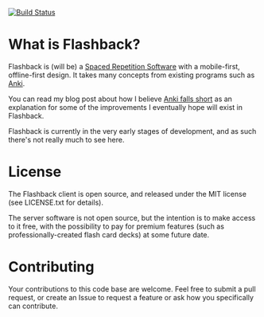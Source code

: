 [![Build Status](https://travis-ci.org/FlashbackSRS/flashback.svg?branch=master)](https://travis-ci.org/FlashbackSRS/flashback)

# What is Flashback?

Flashback is (will be) a [Spaced Repetition Software](https://en.wikipedia.org/wiki/Spaced_repetition#Software) with a mobile-first, offline-first design.  It takes many concepts from existing programs such as [Anki](http://ankisrs.net/).

You can read my blog post about how I believe [Anki falls short](http://verbally.flimzy.com/pet-peeves-about-anki/) as an explanation for some of the improvements I eventually hope will exist in Flashback.

Flashback is currently in the very early stages of development, and as such there's not really much to see here.

# License

The Flashback client is open source, and released under the MIT license (see LICENSE.txt for details).

The server software is not open source, but the intention is to make access to it free, with the possibility to pay for premium features (such as professionally-created flash card decks) at some future date.

# Contributing

Your contributions to this code base are welcome. Feel free to submit a pull request, or create an Issue to request a feature or ask how you specifically can contribute.
